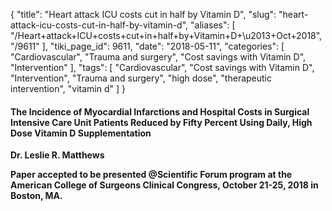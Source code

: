 {
    "title": "Heart attack ICU costs cut in half by Vitamin D",
    "slug": "heart-attack-icu-costs-cut-in-half-by-vitamin-d",
    "aliases": [
        "/Heart+attack+ICU+costs+cut+in+half+by+Vitamin+D+\u2013+Oct+2018",
        "/9611"
    ],
    "tiki_page_id": 9611,
    "date": "2018-05-11",
    "categories": [
        "Cardiovascular",
        "Trauma and surgery",
        "Cost savings with Vitamin D",
        "Intervention"
    ],
    "tags": [
        "Cardiovascular",
        "Cost savings with Vitamin D",
        "Intervention",
        "Trauma and surgery",
        "high dose",
        "therapeutic intervention",
        "vitamin d"
    ]
}


#### The Incidence of Myocardial Infarctions and Hospital Costs in Surgical Intensive Care Unit Patients Reduced by Fifty Percent Using Daily, High Dose Vitamin D Supplementation

 **Dr. Leslie R. Matthews** 

 **Paper accepted to be presented @Scientific Forum program at the American College of Surgeons Clinical Congress, October 21-25, 2018 in Boston, MA.**